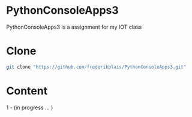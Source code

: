 # PythonConsoleApps3

PythonConsoleApps3 is a assignment for my IOT class

# Clone

```bash
git clone "https://github.com/frederikblais/PythonConsoleApps3.git"
```

# Content

1 - (in progress ... )

